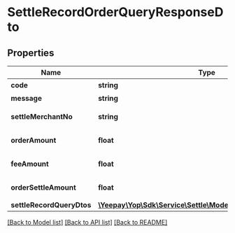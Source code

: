 # SettleRecordOrderQueryResponseDto

## Properties
Name | Type | Description | Notes
------------ | ------------- | ------------- | -------------
**code** | **string** | 返回码 | [optional] 
**message** | **string** | 返回信息 | [optional] 
**settleMerchantNo** | **string** | &lt;p&gt;结算商户商编&lt;/p&gt; | [optional] 
**orderAmount** | **float** | &lt;p&gt;订单金额&lt;/p&gt; | [optional] 
**feeAmount** | **float** | &lt;p&gt;手续费金额&lt;/p&gt; | [optional] 
**orderSettleAmount** | **float** | &lt;p&gt;参与结算金额&lt;/p&gt; | [optional] 
**settleRecordQueryDtos** | [**\Yeepay\Yop\Sdk\Service\Settle\Model\SettleRecordQueryDto[]**](SettleRecordQueryDto.md) |  | [optional] 

[[Back to Model list]](../README.md#documentation-for-models) [[Back to API list]](../README.md#documentation-for-api-endpoints) [[Back to README]](../README.md)


